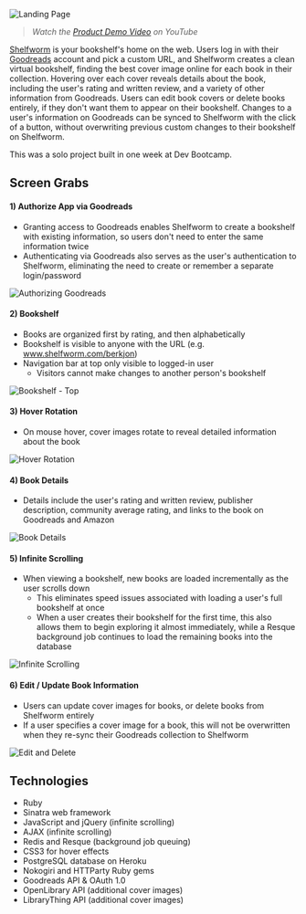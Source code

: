 ![Landing Page](https://raw.githubusercontent.com/berkjon/shelfworm/master/public/img/screenshots/01_landing_page.png "Landing Page")

> *Watch the [Product Demo Video](https://www.youtube.com/watch?v=GVh5b7ZRkec "Product Demo") on YouTube*

[Shelfworm](www.shelfworm.com) is your bookshelf's home on the web.  Users log in with their [Goodreads](www.goodreads.com) account and pick a custom URL, and Shelfworm creates a clean virtual bookshelf, finding the best cover image online for each book in their collection.  Hovering over each cover reveals details about the book, including the user's rating and written review, and a variety of other information from Goodreads.  Users can edit book covers or delete books entirely, if they don't want them to appear on their bookshelf.  Changes to a user's information on Goodreads can be synced to Shelfworm with the click of a button, without overwriting previous custom changes to their bookshelf on Shelfworm.

This was a solo project built in one week at Dev Bootcamp.

## Screen Grabs
#### 1) Authorize App via Goodreads
* Granting access to Goodreads enables Shelfworm to create a bookshelf with existing information, so users don't need to enter the same information twice
* Authenticating via Goodreads also serves as the user's authentication to Shelfworm, eliminating the need to create or remember a separate login/password

![Authorizing Goodreads](https://raw.githubusercontent.com/berkjon/shelfworm/master/public/img/screenshots/02_goodreads_authorize.png "Authorizing Goodreads")

#### 2) Bookshelf
* Books are organized first by rating, and then alphabetically
* Bookshelf is visible to anyone with the URL (e.g. www.shelfworm.com/berkjon)
* Navigation bar at top only visible to logged-in user
  * Visitors cannot make changes to another person's bookshelf

![Bookshelf - Top](https://raw.githubusercontent.com/berkjon/shelfworm/master/public/img/screenshots/03_bookshelf_top.png "Bookshelf - Top")

#### 3) Hover Rotation
* On mouse hover, cover images rotate to reveal detailed information about the book

![Hover Rotation](https://raw.githubusercontent.com/berkjon/shelfworm/master/public/img/screenshots/04_hover_rotation.png "Hover Rotation")

#### 4) Book Details
* Details include the user's rating and written review, publisher description, community average rating, and links to the book on Goodreads and Amazon

![Book Details](https://raw.githubusercontent.com/berkjon/shelfworm/master/public/img/screenshots/05_book_details.png "Book Details")

#### 5) Infinite Scrolling
* When viewing a bookshelf, new books are loaded incrementally as the user scrolls down
  * This eliminates speed issues associated with loading a user's full bookshelf at once
  * When a user creates their bookshelf for the first time, this also allows them to begin exploring it almost immediately, while a Resque background job continues to load the remaining books into the database

![Infinite Scrolling](https://raw.githubusercontent.com/berkjon/shelfworm/master/public/img/screenshots/06_infinite_scroll.png "Infinite Scrolling")

#### 6) Edit / Update Book Information
* Users can update cover images for books, or delete books from Shelfworm entirely
* If a user specifies a cover image for a book, this will not be overwritten when they re-sync their Goodreads collection to Shelfworm

![Edit and Delete](https://raw.githubusercontent.com/berkjon/shelfworm/master/public/img/screenshots/07_update_information.png "Edit and Delete")

## Technologies
* Ruby
* Sinatra web framework
* JavaScript and jQuery (infinite scrolling)
* AJAX (infinite scrolling)
* Redis and Resque (background job queuing)
* CSS3 for hover effects
* PostgreSQL database on Heroku
* Nokogiri and HTTParty Ruby gems
* Goodreads API & OAuth 1.0
* OpenLibrary API (additional cover images)
* LibraryThing API (additional cover images)